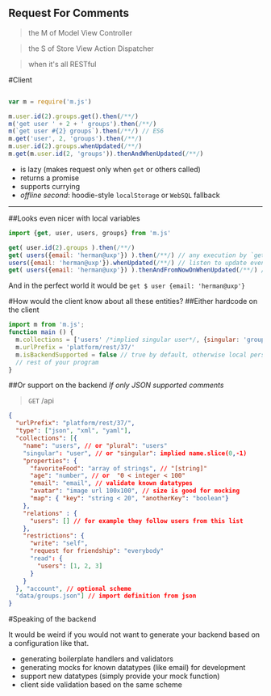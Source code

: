 Request For Comments
----

> the M of Model View Controller

> the S of Store View Action Dispatcher

> when it's all RESTful 

#Client
```javascript

var m = require('m.js')

m.user.id(2).groups.get().then(/**/)
m('get user ' + 2 + ' groups').then(/**/)
m(`get user #{2} groups`).then(/**/) // ES6
m.get('user', 2, 'groups').then(/**/)
m.user.id(2).groups.whenUpdated(/**/)
m.get(m.user.id(2, 'groups')).thenAndWhenUpdated(/**/)
```
- is lazy (makes request only when `get` or others called)
- returns a promise
- supports currying
- *offline second*: hoodie-style `localStorage` or `WebSQL` fallback

--------------------------------------

##Looks even nicer with local variables
```javascript
import {get, user, users, groups} from 'm.js'

get( user.id(2).groups ).then(/**/)
get( users({email: 'herman@uxp'}) ).then(/**/) // any execution by `get` of whatever triggers `whenUpdated`
users({email: 'herman@uxp'}).whenUpdated(/**/) // listen to update events
get( users({email: 'herman@uxp'}) ).thenAndFromNowOnWhenUpdated(/**/) // or you can do both
```

And in the perfect world it would be `get $ user {email: 'herman@uxp'}`

#How would the client know about all these entities?
##Either hardcode on the client
```javascript
import m from 'm.js';
function main () {
  m.collections = ['users' /*implied singular user*/, {singular: 'group', plural: 'groups'}]
  m.urlPrefix = 'platform/rest/37/'
  m.isBackendSupported = false // true by default, otherwise local persistance only 
  // rest of your program
}
```
##Or support on the backend
*If only JSON supported comments*
>`GET` /api
```json
{
  "urlPrefix": "platform/rest/37/",
  "type": ["json", "xml", "yaml"],
  "collections": [{
    "name": "users", // or "plural": "users"
    "singular": "user", // or "singular": implied name.slice(0,-1)
    "properties": {
      "favoriteFood": "array of strings", // "[string]"
      "age": "number", // or  "0 < integer < 100"
      "email": "email", // validate known datatypes
      "avatar": "image url 100x100", // size is good for mocking
      "map": { "key": "string < 20", "anotherKey": "boolean"}
    },
    "relations" : {
      "users": [] // for example they follow users from this list
    },
    "restrictions": {
      "write": "self",
      "request for friendship": "everybody"
      "read": {
        "users": [1, 2, 3]
      }
    }
  }, "account", // optional scheme
  "data/groups.json"] // import definition from json
}
```

#Speaking of the backend

It would be weird if you would not want to generate your backend based on a configuration like that.

- generating boilerplate handlers and validators
- generating mocks for known datatypes (like email) for development
- support new datatypes (simply provide your mock function)
- client side validation based on the same scheme
